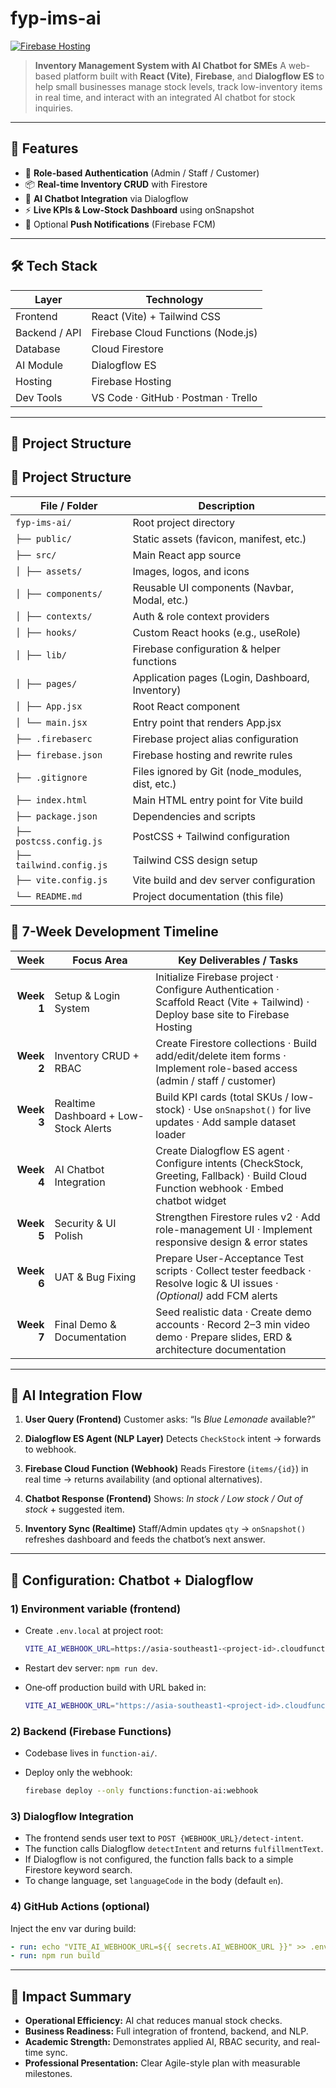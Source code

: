 # fyp-ims-ai
[![Firebase Hosting](https://img.shields.io/badge/Live%20Demo-https%3A%2F%2Fims--ai--821f0.web.app-blue?style=flat&logo=firebase&logoColor=white)](https://ims-ai-821f0.web.app)

> **Inventory Management System with AI Chatbot for SMEs**
> A web-based platform built with **React (Vite)**, **Firebase**, and **Dialogflow ES** to help small businesses manage stock levels, track low-inventory items in real time, and interact with an integrated AI chatbot for stock inquiries.

---

## 🚀 Features
- 🔐 **Role-based Authentication** (Admin / Staff / Customer)
- 📦 **Real-time Inventory CRUD** with Firestore
- 🤖 **AI Chatbot Integration** via Dialogflow
- ⚡ **Live KPIs & Low-Stock Dashboard** using onSnapshot
- 💬 Optional **Push Notifications** (Firebase FCM)

---

## 🛠️ Tech Stack
| Layer | Technology |
|-------|-------------|
| Frontend | React (Vite) + Tailwind CSS |
| Backend / API | Firebase Cloud Functions (Node.js) |
| Database | Cloud Firestore |
| AI Module | Dialogflow ES |
| Hosting | Firebase Hosting |
| Dev Tools | VS Code · GitHub · Postman · Trello |

---
## 🧩 Project Structure
## 🧩 Project Structure

| File / Folder | Description |
|---------------|-------------|
| `fyp-ims-ai/` | Root project directory |
| `├── public/` | Static assets (favicon, manifest, etc.) |
| `├── src/` | Main React app source |
| `│ ├── assets/` | Images, logos, and icons |
| `│ ├── components/` | Reusable UI components (Navbar, Modal, etc.) |
| `│ ├── contexts/` | Auth & role context providers |
| `│ ├── hooks/` | Custom React hooks (e.g., useRole) |
| `│ ├── lib/` | Firebase configuration & helper functions |
| `│ ├── pages/` | Application pages (Login, Dashboard, Inventory) |
| `│ ├── App.jsx` | Root React component |
| `│ └── main.jsx` | Entry point that renders App.jsx |
| `├── .firebaserc` | Firebase project alias configuration |
| `├── firebase.json` | Firebase hosting and rewrite rules |
| `├── .gitignore` | Files ignored by Git (node_modules, dist, etc.) |
| `├── index.html` | Main HTML entry point for Vite build |
| `├── package.json` | Dependencies and scripts |
| `├── postcss.config.js` | PostCSS + Tailwind configuration |
| `├── tailwind.config.js` | Tailwind CSS design setup |
| `├── vite.config.js` | Vite build and dev server configuration |
| `└── README.md` | Project documentation (this file) |


## 📅 7-Week Development Timeline

| **Week** | **Focus Area** | **Key Deliverables / Tasks** |
|---------:|-----------------|-------------------------------|
| **Week 1** | Setup & Login System | Initialize Firebase project · Configure Authentication · Scaffold React (Vite + Tailwind) · Deploy base site to Firebase Hosting |
| **Week 2** | Inventory CRUD + RBAC | Create Firestore collections · Build add/edit/delete item forms · Implement role-based access (admin / staff / customer) |
| **Week 3** | Realtime Dashboard + Low-Stock Alerts | Build KPI cards (total SKUs / low-stock) · Use `onSnapshot()` for live updates · Add sample dataset loader |
| **Week 4** | AI Chatbot Integration | Create Dialogflow ES agent · Configure intents (CheckStock, Greeting, Fallback) · Build Cloud Function webhook · Embed chatbot widget |
| **Week 5** | Security & UI Polish | Strengthen Firestore rules v2 · Add role-management UI · Implement responsive design & error states |
| **Week 6** | UAT & Bug Fixing | Prepare User-Acceptance Test scripts · Collect tester feedback · Resolve logic & UI issues · *(Optional)* add FCM alerts |
| **Week 7** | Final Demo & Documentation | Seed realistic data · Create demo accounts · Record 2–3 min video demo · Prepare slides, ERD & architecture documentation |


---

## 🤖 AI Integration Flow

1. **User Query (Frontend)**
   Customer asks: “Is *Blue Lemonade* available?”

2. **Dialogflow ES Agent (NLP Layer)**
   Detects `CheckStock` intent → forwards to webhook.

3. **Firebase Cloud Function (Webhook)**
   Reads Firestore (`items/{id}`) in real time → returns availability (and optional alternatives).

4. **Chatbot Response (Frontend)**
   Shows: *In stock / Low stock / Out of stock* + suggested item.

5. **Inventory Sync (Realtime)**
   Staff/Admin updates `qty` → `onSnapshot()` refreshes dashboard and feeds the chatbot’s next answer.

---

## 🔧 Configuration: Chatbot + Dialogflow

### 1) Environment variable (frontend)

- Create `.env.local` at project root:

  ```bash
  VITE_AI_WEBHOOK_URL=https://asia-southeast1-<project-id>.cloudfunctions.net/webhook
  ```

- Restart dev server: `npm run dev`.
- One‑off production build with URL baked in:

  ```bash
  VITE_AI_WEBHOOK_URL="https://asia-southeast1-<project-id>.cloudfunctions.net/webhook" npm run build
  ```

### 2) Backend (Firebase Functions)

- Codebase lives in `function-ai/`.
- Deploy only the webhook:

  ```bash
  firebase deploy --only functions:function-ai:webhook
  ```

### 3) Dialogflow Integration

- The frontend sends user text to `POST {WEBHOOK_URL}/detect-intent`.
- The function calls Dialogflow `detectIntent` and returns `fulfillmentText`.
- If Dialogflow is not configured, the function falls back to a simple Firestore keyword search.
- To change language, set `languageCode` in the body (default `en`).

### 4) GitHub Actions (optional)

Inject the env var during build:

```yaml
- run: echo "VITE_AI_WEBHOOK_URL=${{ secrets.AI_WEBHOOK_URL }}" >> .env
- run: npm run build
```

---

## 🎯 Impact Summary

- **Operational Efficiency:** AI chat reduces manual stock checks.
- **Business Readiness:** Full integration of frontend, backend, and NLP.
- **Academic Strength:** Demonstrates applied AI, RBAC security, and real-time sync.
- **Professional Presentation:** Clear Agile-style plan with measurable milestones.
